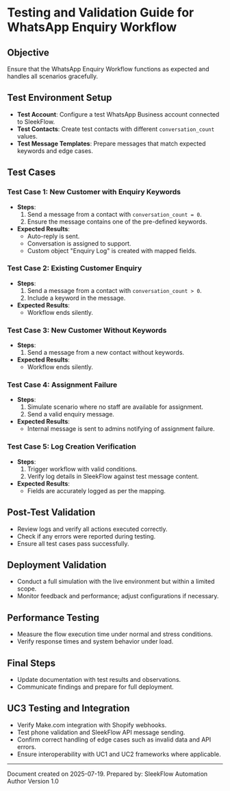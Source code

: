 # Testing and Validation Guide for WhatsApp Enquiry Workflow

## Objective
Ensure that the WhatsApp Enquiry Workflow functions as expected and handles all scenarios gracefully.

## Test Environment Setup
- **Test Account**: Configure a test WhatsApp Business account connected to SleekFlow.
- **Test Contacts**: Create test contacts with different `conversation_count` values.
- **Test Message Templates**: Prepare messages that match expected keywords and edge cases.

## Test Cases

### Test Case 1: New Customer with Enquiry Keywords
- **Steps**:
  1. Send a message from a contact with `conversation_count = 0`.
  2. Ensure the message contains one of the pre-defined keywords.
- **Expected Results**:
  - Auto-reply is sent.
  - Conversation is assigned to support.
  - Custom object "Enquiry Log" is created with mapped fields.

### Test Case 2: Existing Customer Enquiry
- **Steps**:
  1. Send a message from a contact with `conversation_count > 0`.
  2. Include a keyword in the message.
- **Expected Results**:
  - Workflow ends silently.

### Test Case 3: New Customer Without Keywords
- **Steps**:
  1. Send a message from a new contact without keywords.
- **Expected Results**:
  - Workflow ends silently.

### Test Case 4: Assignment Failure
- **Steps**:
  1. Simulate scenario where no staff are available for assignment.
  2. Send a valid enquiry message.
- **Expected Results**:
  - Internal message is sent to admins notifying of assignment failure.

### Test Case 5: Log Creation Verification
- **Steps**:
  1. Trigger workflow with valid conditions.
  2. Verify log details in SleekFlow against test message content.
- **Expected Results**:
  - Fields are accurately logged as per the mapping.

## Post-Test Validation
- Review logs and verify all actions executed correctly.
- Check if any errors were reported during testing.
- Ensure all test cases pass successfully.

## Deployment Validation
- Conduct a full simulation with the live environment but within a limited scope.
- Monitor feedback and performance; adjust configurations if necessary.

## Performance Testing
- Measure the flow execution time under normal and stress conditions.
- Verify response times and system behavior under load.

## Final Steps
- Update documentation with test results and observations.
- Communicate findings and prepare for full deployment.

## UC3 Testing and Integration
- Verify Make.com integration with Shopify webhooks.
- Test phone validation and SleekFlow API message sending.
- Confirm correct handling of edge cases such as invalid data and API errors.
- Ensure interoperability with UC1 and UC2 frameworks where applicable.

---

Document created on 2025-07-19.
Prepared by: SleekFlow Automation Author
Version 1.0
